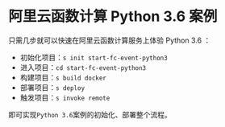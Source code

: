 # 阿里云函数计算 Python 3.6 案例

只需几步就可以快速在阿里云函数计算服务上体验 Python 3.6 ：

- 初始化项目：`s init start-fc-event-python3`
- 进入项目：`cd start-fc-event-python3`
- 构建项目：`s build docker`
- 部署项目：`s deploy`
- 触发项目：`s invoke remote`

即可实现`Python 3.6`案例的初始化、部署整个流程。